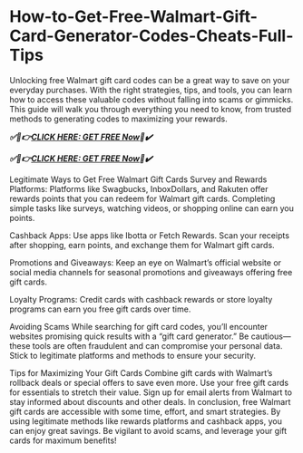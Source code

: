 # How-to-Get-Free-Walmart-Gift-Card-Generator-Codes-Cheats-Full-Tips
Unlocking free Walmart gift card codes can be a great way to save on your everyday purchases. With the right strategies, tips, and tools, you can learn how to access these valuable codes without falling into scams or gimmicks. This guide will walk you through everything you need to know, from trusted methods to generating codes to maximizing your rewards.

***✅🎯👉[CLICK HERE: GET FREE Now](https://btadeal.com/w1fgc7pdr/)📌✔️***

***✅🎯👉[CLICK HERE: GET FREE Now](https://btadeal.com/w1fgc7pdr/)📌✔️***

Legitimate Ways to Get Free Walmart Gift Cards
Survey and Rewards Platforms: Platforms like Swagbucks, InboxDollars, and Rakuten offer rewards points that you can redeem for Walmart gift cards. Completing simple tasks like surveys, watching videos, or shopping online can earn you points.

Cashback Apps: Use apps like Ibotta or Fetch Rewards. Scan your receipts after shopping, earn points, and exchange them for Walmart gift cards.

Promotions and Giveaways: Keep an eye on Walmart’s official website or social media channels for seasonal promotions and giveaways offering free gift cards.

Loyalty Programs: Credit cards with cashback rewards or store loyalty programs can earn you free gift cards over time.

Avoiding Scams
While searching for gift card codes, you’ll encounter websites promising quick results with a “gift card generator.” Be cautious—these tools are often fraudulent and can compromise your personal data. Stick to legitimate platforms and methods to ensure your security.

Tips for Maximizing Your Gift Cards
Combine gift cards with Walmart’s rollback deals or special offers to save even more.
Use your free gift cards for essentials to stretch their value.
Sign up for email alerts from Walmart to stay informed about discounts and other deals.
In conclusion, free Walmart gift cards are accessible with some time, effort, and smart strategies. By using legitimate methods like rewards platforms and cashback apps, you can enjoy great savings. Be vigilant to avoid scams, and leverage your gift cards for maximum benefits!
